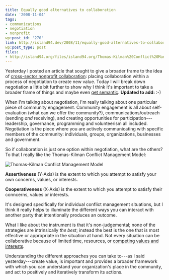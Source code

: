 ```yaml
---
title: Equally good alternatives to collaboration
date: '2008-11-04'
tags:
- communications
- negotiation
- nonprofit
wp:post_id: '270'
link: http://island94.dev/2008/11/equally-good-alternatives-to-collaboration/
wp:post_type: post
files:
- http://island94.org/files/island94.org/Thomas-Kilman%20Conflict%20Management%20Model.png
---
```


<p>Yesterday I posted an article that sought to give a broader frame to the idea of <a href="http://island94.org/articles/how-create-cross-sector-nonprofit-value">cross-sector nonprofit collaboration</a>: placing collaboration within a process of negotiation to create new value.  Today I will break down negotiation a little bit further to show why I think it's important to take a broader frame  of things and maybe even <a href="http://island94.org/articles/how-create-cross-sector-nonprofit-value#comment-3761">get semantic</a>. <strong>Updated to add:</strong> :-)</p>
<p>When I'm talking about negotiation, I'm really talking about one particular piece of community engagement. Community engagement is all about self-evaluation (what can we offer the community?), communications/outreach (sending <em>and</em> receiving), and creating opportunities for participation---leadership, governance, programming and volunteerism all included.  Negotiation is the piece where you are actively communicating with specific members of the community: individuals, groups, organizations, businesses and government.</p>
<p>So if collaboration is just one option within negotiation, what are the others?  To that I really like the Thomas-Kilman Conflict Management Model: </p>
<p><img src="http://island94.org/files/island94.org/Thomas-Kilman Conflict Management Model.png" title="Thomas-Kilman Conflict Management Model" /></p>
<p><strong>Assertiveness</strong> (Y-Axis) is the extent to which you attempt to satisfy your own concerns, values, or interests.</p>
<p><strong>Cooperativeness</strong> (X-Axis) is the extent to which you attempt to satisfy their conncerns, values or interests.</p>
<p>It's designed specifically for individual conflict management situations, but I think it really helps to illuminate the different ways you can interact with another party that intentionally produces an outcome. </p>
<p>What I like about the instrument is that it's non-judgemental; none of the strategies are intrinsically <em>the best</em>; instead the best is the one that is most effective or appropriate in the situation at hand.  Not every situation can be collaborative because of limited time, resources, or <a href="http://island94.org/articles/nonprofit-competition-concept-map">competing values and interests</a>.  </p>
<p> Understanding the different approaches you can take to---as I said yesterday---create value, is important and provides a broader framework with which you can understand your organization's place in the community, and act to positively and iteratively transform its actions.</p>
